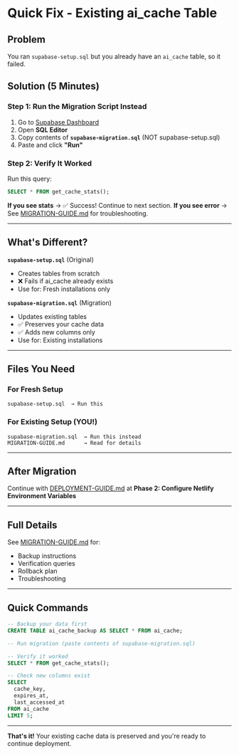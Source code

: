 # Quick Fix - Existing ai_cache Table

## Problem
You ran `supabase-setup.sql` but you already have an `ai_cache` table, so it failed.

## Solution (5 Minutes)

### Step 1: Run the Migration Script Instead
1. Go to [Supabase Dashboard](https://app.supabase.com)
2. Open **SQL Editor**
3. Copy contents of **`supabase-migration.sql`** (NOT supabase-setup.sql)
4. Paste and click **"Run"**

### Step 2: Verify It Worked
Run this query:
```sql
SELECT * FROM get_cache_stats();
```

**If you see stats** → ✅ Success! Continue to next section.
**If you see error** → See [MIGRATION-GUIDE.md](MIGRATION-GUIDE.md) for troubleshooting.

---

## What's Different?

**`supabase-setup.sql`** (Original)
- Creates tables from scratch
- ❌ Fails if ai_cache already exists
- Use for: Fresh installations only

**`supabase-migration.sql`** (Migration)
- Updates existing tables
- ✅ Preserves your cache data
- ✅ Adds new columns only
- Use for: Existing installations

---

## Files You Need

### For Fresh Setup
```
supabase-setup.sql  → Run this
```

### For Existing Setup (YOU!)
```
supabase-migration.sql  → Run this instead
MIGRATION-GUIDE.md      → Read for details
```

---

## After Migration

Continue with [DEPLOYMENT-GUIDE.md](DEPLOYMENT-GUIDE.md) at **Phase 2: Configure Netlify Environment Variables**

---

## Full Details

See [MIGRATION-GUIDE.md](MIGRATION-GUIDE.md) for:
- Backup instructions
- Verification queries
- Rollback plan
- Troubleshooting

---

## Quick Commands

```sql
-- Backup your data first
CREATE TABLE ai_cache_backup AS SELECT * FROM ai_cache;

-- Run migration (paste contents of supabase-migration.sql)

-- Verify it worked
SELECT * FROM get_cache_stats();

-- Check new columns exist
SELECT
  cache_key,
  expires_at,
  last_accessed_at
FROM ai_cache
LIMIT 5;
```

---

**That's it!** Your existing cache data is preserved and you're ready to continue deployment.
